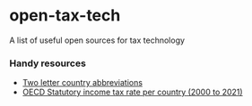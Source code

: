 # open-tax-tech
A list of useful open sources for tax technology

### Handy resources
* [Two letter country abbreviations](http://eeieio.accountsupport.com/Country-Abbreviations.html)
* [OECD Statutory income tax rate per country (2000 to 2021)](https://stats.oecd.org/index.aspx?DataSetCode=CTS_ETR)
